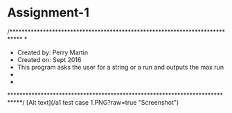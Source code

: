# Assignment-1
/****************************************************************************
 *
 * Created by: Perry Martin
 * Created on: Sept 2016
 * This program asks the user for a string or a run and outputs the max run
 *     
 *
 ****************************************************************************/
[Alt text](/a1 test case 1.PNG?raw=true "Screenshot")

